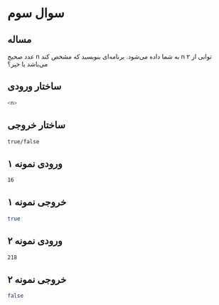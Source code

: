 # سوال سوم
## مساله
عدد صحیح n به شما داده می‌شود. برنامه‌ای بنویسید که مشخص کند n توانی از ۲ می‌باشد یا خیر؟
## ساختار ورودی

```sh
<n>
```

## ساختار خروجی

```sh
true/false
```

## ورودی نمونه ۱

```sh
16
```

## خروجی نمونه ۱

```sh
true
```

## ورودی نمونه ۲

```sh
218
```

## خروجی نمونه ۲

```sh
false
```

